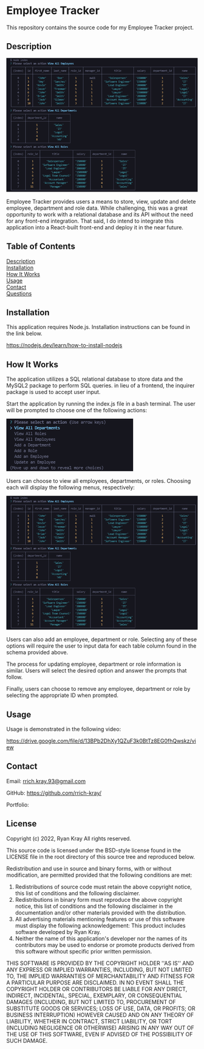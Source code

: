 # Employee Tracker

This repository contains the source code for my Employee Tracker project.

## Description

![employee tracker](./assets/images/screen2.png)

Employee Tracker provides users a means to store, view, update and delete employee, department and role data. While challenging, this was a great opportunity to work with a relational database and its API without the need for any front-end integration. That said, I do intend to integrate this application into a React-built front-end and deploy it in the near future.

## Table of Contents

[Description](#description)  
[Installation](#installation)  
[How It Works](#how-it-works)  
[Usage](#usage)  
[Contact](#contact)  
[Questions](#questions)

## Installation

This application requires Node.js. Installation instructions can be found in the link below.

https://nodejs.dev/learn/how-to-install-nodejs

## How It Works

The application utilizes a SQL relational database to store data and the MySQL2 package to perform SQL queries. in lieu of a frontend, the inquirer package is used to accept user input.

Start the application by running the index.js file in a bash terminal. The user will be prompted to choose one of the following actions:

![employee tracker main menu](./assets/images/screen1.png)

Users can choose to view all employees, departments, or roles. Choosing each will display the following menus, respectively:

![employee tracker view all employees](./assets/images/screen2.png)

Users can also add an employee, department or role. Selecting any of these options will require the user to input data for each table column found in the schema provided above.

The process for updating employee, department or role information is similar. Users will select the desired option and answer the prompts that follow.

Finally, users can choose to remove any employee, department or role by selecting the appropriate ID when prompted.

## Usage

Usage is demonstrated in the following video:

https://drive.google.com/file/d/13BPb2DhXy1QZuF3k0BtTz8EG0fhQwskz/view

## Contact

Email: rrich.kray.93@gmail.com

GitHub: https://github.com/rrich-kray/

Portfolio:

## License

Copyright (c) 2022, Ryan Kray
All rights reserved.

This source code is licensed under the BSD-style license found in the LICENSE file in the root directory of this source tree and reproduced below.

Redistribution and use in source and binary forms, with or without modification, are permitted provided that the following conditions are met:

1. Redistributions of source code must retain the above copyright notice, this list of conditions and the following disclaimer.
2. Redistributions in binary form must reproduce the above copyright notice, this list of conditions and the following disclaimer in the documentation and/or other materials provided with the distribution.
3. All advertising materials mentioning features or use of this software
   must display the following acknowledgement: This product includes software developed by Ryan Kray.
4. Neither the name of this application's developer nor the names of its contributors may be used to endorse or promote products derived from this software without specific prior written permission.

THIS SOFTWARE IS PROVIDED BY THE COPYRIGHT HOLDER ''AS IS'' AND ANY EXPRESS OR IMPLIED WARRANTIES, INCLUDING, BUT NOT LIMITED TO, THE IMPLIED WARRANTIES OF MERCHANTABILITY AND FITNESS FOR A PARTICULAR PURPOSE ARE DISCLAIMED. IN NO EVENT SHALL THE COPYRIGHT HOLDER OR CONTRIBUTORS BE LIABLE FOR ANY DIRECT, INDIRECT, INCIDENTAL, SPECIAL, EXEMPLARY, OR CONSEQUENTIAL DAMAGES (INCLUDING, BUT NOT LIMITED TO, PROCUREMENT OF SUBSTITUTE GOODS OR SERVICES; LOSS OF USE, DATA, OR PROFITS; OR BUSINESS INTERRUPTION) HOWEVER CAUSED AND ON ANY THEORY OF LIABILITY, WHETHER IN CONTRACT, STRICT LIABILITY, OR TORT (INCLUDING NEGLIGENCE OR OTHERWISE) ARISING IN ANY WAY OUT OF THE USE OF THIS SOFTWARE, EVEN IF ADVISED OF THE POSSIBILITY OF SUCH DAMAGE.
